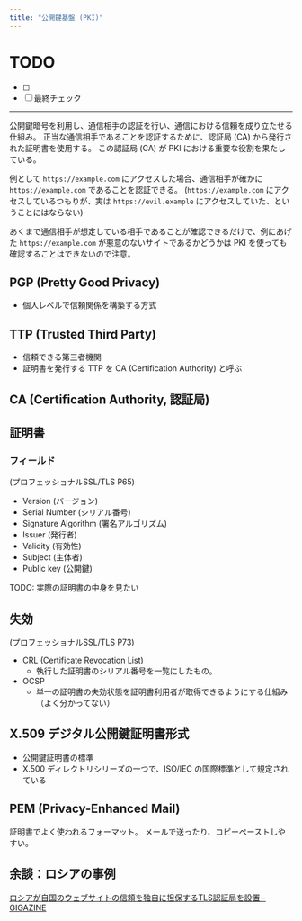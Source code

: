 ```yaml
---
title: "公開鍵基盤 (PKI)"
---
```


# TODO
- [ ]
- [ ] 最終チェック

---

公開鍵暗号を利用し、通信相手の認証を行い、通信における信頼を成り立たせる仕組み。
正当な通信相手であることを認証するために、認証局 (CA) から発行された証明書を使用する。
この認証局 (CA) が PKI における重要な役割を果たしている。

例として `https://example.com` にアクセスした場合、通信相手が確かに `https://example.com` であることを認証できる。
(`https://example.com` にアクセスしているつもりが、実は `https://evil.example` にアクセスしていた、ということにはならない)

あくまで通信相手が想定している相手であることが確認できるだけで、例にあげた `https://example.com` が悪意のないサイトであるかどうかは PKI を使っても確認することはできないので注意。

## PGP (Pretty Good Privacy)

- 個人レベルで信頼関係を構築する方式

## TTP (Trusted Third Party)

- 信頼できる第三者機関
- 証明書を発行する TTP を CA (Certification Authority) と呼ぶ

## CA (Certification Authority, 認証局)


## 証明書

### フィールド

(プロフェッショナルSSL/TLS P65)

- Version (バージョン)
- Serial Number (シリアル番号)
- Signature Algorithm (署名アルゴリズム)
- Issuer (発行者)
- Validity (有効性)
- Subject (主体者)
- Public key (公開鍵)

TODO: 実際の証明書の中身を見たい


## 失効

(プロフェッショナルSSL/TLS P73)

- CRL (Certificate Revocation List)
    - 執行した証明書のシリアル番号を一覧にしたもの。
- OCSP
    - 単一の証明書の失効状態を証明書利用者が取得できるようにする仕組み（よく分かってない）

## X.509 デジタル公開鍵証明書形式

- 公開鍵証明書の標準
- X.500 ディレクトリシリーズの一つで、ISO/IEC の国際標準として規定されている

## PEM (Privacy-Enhanced Mail)

証明書でよく使われるフォーマット。
メールで送ったり、コピーペーストしやすい。


## 余談：ロシアの事例

[ロシアが自国のウェブサイトの信頼を独自に担保するTLS認証局を設置 - GIGAZINE](https://gigazine.net/news/20220311-russia-certificate-authority/)

